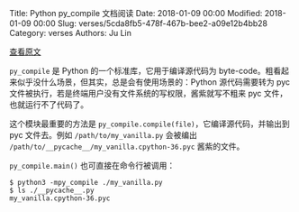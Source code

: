Title: Python py_compile 文档阅读
Date: 2018-01-09 00:00
Modified: 2018-01-09 00:00
Slug: verses/5cda8fb5-478f-467b-bee2-a09e12b4bb28
Category: verses
Authors: Ju Lin

[查看原文](https://docs.python.org/3/library/py_compile.html)

`py_compile` 是 Python 的一个标准库，它用于编译源代码为 byte-code。粗看起来似乎没什么场景，但其实，总是会有使用场景的：Python 源代码需要转为 pyc 文件被执行，若是终端用户没有文件系统的写权限，酱紫就写不粗来 pyc 文件，也就运行不了代码了。

这个模块最重要的方法是 `py_compile.compile(file)`，它编译源代码，并输出到 pyc 文件去。例如 `/path/to/my_vanilla.py` 会被编出 `/path/to/__pycache__/my_vanilla.cpython-36.pyc` 酱紫的文件。

`py_compile.main()` 也可直接在命令行被调用：

```
$ python3 -mpy_compile ./my_vanilla.py
$ ls ./__pycache__.py
my_vanilla.cpython-36.pyc
```
